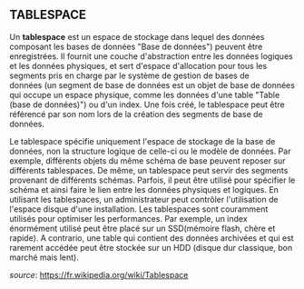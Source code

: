 ## TABLESPACE
Un **tablespace** est un espace de stockage dans lequel des données composant les bases de données "Base de données") peuvent être enregistrées. Il fournit une couche d'abstraction entre les données logiques et les données physiques, et sert d'espace d'allocation pour tous les segments pris en charge par le système de gestion de bases de données (un segment de base de données est un objet de base de données qui occupe un espace physique, comme les données d'une table "Table (base de données)") ou d'un index. Une fois créé, le tablespace peut être référencé par son nom lors de la création des segments de base de données.

Le tablespace spécifie uniquement l'espace de stockage de la base de données, non la structure logique de celle-ci ou le modèle de données. Par exemple, différents objets du même schéma de base peuvent reposer sur différents tablespaces. De même, un tablespace peut servir des segments provenant de différents schémas. Parfois, il peut être utilisé pour spécifier le schéma et ainsi faire le lien entre les données physiques et logiques. En utilisant les tablespaces, un administrateur peut contrôler l'utilisation de l'espace disque d'une installation. Les tablespaces sont couramment utilisés pour optimiser les performances. Par exemple, un index énormément utilisé peut être placé sur un SSD(mémoire flash, chère et rapide). A contrario, une table qui contient des données archivées et qui est rarement accédée peut être stockée sur un HDD (disque dur classique, bon marché mais lent).

*source*: https://fr.wikipedia.org/wiki/Tablespace